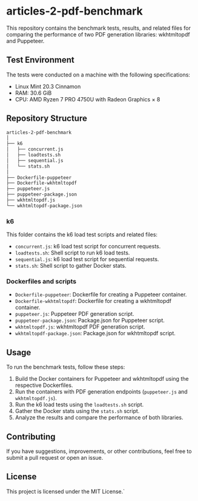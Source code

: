# articles-2-pdf-benchmark

This repository contains the benchmark tests, results, and related files for comparing the performance of two PDF generation libraries: wkhtmltopdf and Puppeteer.

## Test Environment
The tests were conducted on a machine with the following specifications:

- Linux Mint 20.3 Cinnamon
- RAM: 30.6 GiB
- CPU: AMD Ryzen 7 PRO 4750U with Radeon Graphics × 8

## Repository Structure

```bash
articles-2-pdf-benchmark
│
├── k6
│   ├── concurrent.js
│   ├── loadtests.sh
│   ├── sequential.js
│   └── stats.sh
│
├── Dockerfile-puppeteer
├── Dockerfile-wkhtmltopdf
├── puppeteer.js
├── puppeteer-package.json
├── wkhtmltopdf.js
└── wkhtmltopdf-package.json
```


### k6
This folder contains the k6 load test scripts and related files:

- `concurrent.js`: k6 load test script for concurrent requests.
- `loadtests.sh`: Shell script to run k6 load tests.
- `sequential.js`: k6 load test script for sequential requests.
- `stats.sh`: Shell script to gather Docker stats. 
 
### Dockerfiles and scripts
- `Dockerfile-puppeteer`: Dockerfile for creating a Puppeteer container.
- `Dockerfile-wkhtmltopdf`: Dockerfile for creating a wkhtmltopdf container.
- `puppeteer.js`: Puppeteer PDF generation script.
- `puppeteer-package.json`: Package.json for Puppeteer script.
- `wkhtmltopdf.js`: wkhtmltopdf PDF generation script.
- `wkhtmltopdf-package.json`: Package.json for wkhtmltopdf script.

## Usage
To run the benchmark tests, follow these steps:

1. Build the Docker containers for Puppeteer and wkhtmltopdf using the respective Dockerfiles.
2. Run the containers with PDF generation endpoints (`puppeteer.js` and `wkhtmltopdf.js`).
3. Run the k6 load tests using the `loadtests.sh` script.
4. Gather the Docker stats using the `stats.sh` script.
5. Analyze the results and compare the performance of both libraries.

## Contributing
If you have suggestions, improvements, or other contributions, feel free to submit a pull request or open an issue.

## License
This project is licensed under the MIT License.`